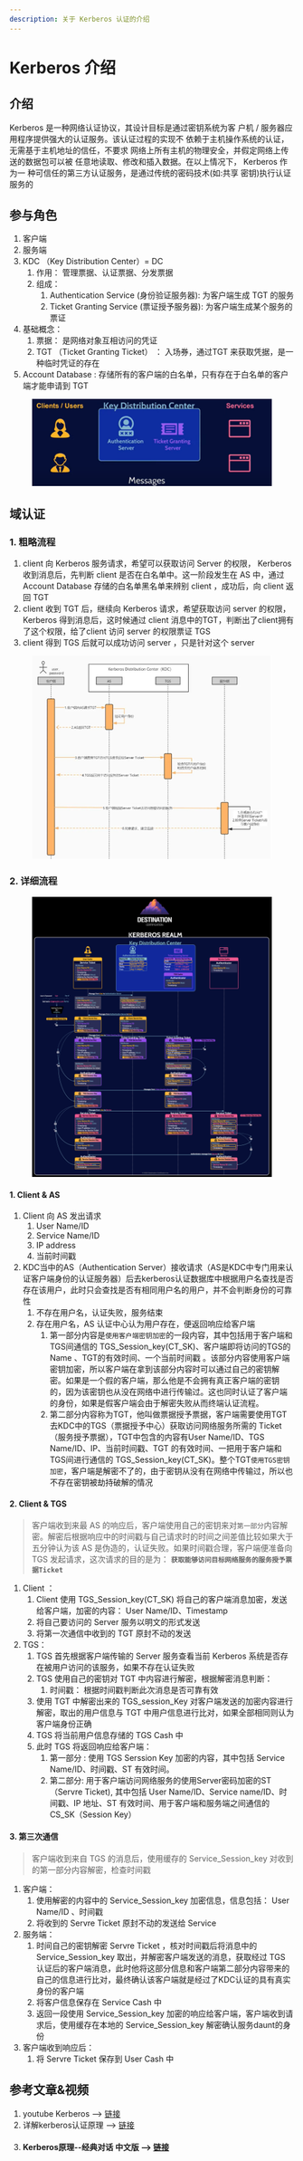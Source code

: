 ```yaml
---
description: 关于 Kerberos 认证的介绍
---
```


# Kerberos 介绍

## 介绍

Kerberos 是一种网络认证协议，其设计目标是通过密钥系统为客 户机 / 服务器应用程序提供强大的认证服务。该认证过程的实现不 依赖于主机操作系统的认证，无需基于主机地址的信任，不要求 网络上所有主机的物理安全，并假定网络上传送的数据包可以被 任意地读取、修改和插入数据。在以上情况下， Kerberos 作为一 种可信任的第三方认证服务，是通过传统的密码技术(如:共享 密钥)执行认证服务的

## 参与角色

1. 客户端
2. 服务端
3. KDC （Key Distribution Center）= DC
   1. 作用： 管理票据、认证票据、分发票据
   2. 组成：
      1. Authentication Service (身份验证服务器): 为客户端生成 TGT 的服务
      2. Ticket Granting Service (票证授予服务器): 为客户端生成某个服务的票证
4. 基础概念：
   1. 票据： 是网络对象互相访问的凭证
   2. TGT （Ticket Granting Ticket） ： 入场券，通过TGT 来获取凭据，是一种临时凭证的存在
5. Account Database : 存储所有的客户端的白名单，只有存在于白名单的客户端才能申请到 TGT

<figure><img src="../../.gitbook/assets/Kerberos1.png" alt=""><figcaption></figcaption></figure>

## 域认证

### 1. 粗略流程

1. client 向 Kerberos 服务请求，希望可以获取访问 Server 的权限， Kerberos 收到消息后，先判断 client 是否在白名单中。这一阶段发生在 AS 中，通过 Account Database 存储的白名单黑名单来辨别 client ，成功后，向 client 返回 TGT
2. client 收到 TGT 后，继续向 Kerberos 请求，希望获取访问 server 的权限， Kerberos 得到消息后，这时候通过 client 消息中的TGT，判断出了client拥有了这个权限，给了client 访问 server 的权限票证 TGS
3. client 得到 TGS 后就可以成功访问 server ，只是针对这个 server

<figure><img src="../../.gitbook/assets/Kerberos2.png" alt=""><figcaption></figcaption></figure>

### 2. 详细流程

<figure><img src="../../.gitbook/assets/Kerberos3.png" alt=""><figcaption></figcaption></figure>

#### 1. Client & AS

1. Client 向 AS 发出请求
   1. User Name/ID
   2. Service Name/ID
   3. IP address
   4. 当前时间戳
2. KDC当中的AS（Authentication Server）接收请求（AS是KDC中专门用来认证客户端身份的认证服务器）后去kerberos认证数据库中根据用户名查找是否存在该用户，此时只会查找是否有相同用户名的用户，并不会判断身份的可靠性
   1. 不存在用户名，认证失败，服务结束
   2. 存在用户名，AS 认证中心认为用户存在，便返回响应给客户端
      1. 第一部分内容是`使用客户端密钥加密`的一段内容，其中包括用于客户端和TGS间通信的 TGS\_Session\_key(CT\_SK)、客户端即将访问的TGS的 Name 、TGT的有效时间、一个当前时间戳 。该部分内容使用客户端密钥加密，所以客户端在拿到该部分内容时可以通过自己的密钥解密。如果是一个假的客户端，那么他是不会拥有真正客户端的密钥的，因为该密钥也从没在网络中进行传输过。这也同时认证了客户端的身份，如果是假客户端会由于解密失败从而终端认证流程。
      2. 第二部分内容称为TGT，他叫做票据授予票据，客户端需要使用TGT去KDC中的TGS（票据授予中心）获取访问网络服务所需的 Ticket（服务授予票据），TGT中包含的内容有User Name/ID、TGS Name/ID、IP、当前时间戳、TGT 的有效时间、一把用于客户端和TGS间进行通信的 TGS\_Session\_key(CT\_SK)。整个TGT`使用TGS密钥加密`，客户端是解密不了的，由于密钥从没有在网络中传输过，所以也不存在密钥被劫持破解的情况

#### 2. Client & TGS

> 客户端收到来最 AS 的响应后，客户端使用自己的密钥来对`第一部分`内容解密。解密后根据响应中的时间戳与自己请求时的时间之间差值比较如果大于五分钟认为该 AS 是伪造的，认证失败。如果时间戳合理，客户端便准备向 TGS 发起请求，这次请求的目的是为： **`获取能够访问目标网络服务的服务授予票据Ticket`**

1. Client ：
   1. Client 使用 TGS\_Session\_key(CT\_SK) 将自己的客户端消息加密，发送给客户端，加密的内容： User Name/ID、Timestamp
   2. 将自己要访问的 Server 服务以明文的形式发送
   3. 将第一次通信中收到的 TGT 原封不动的发送
2. TGS：
   1. TGS 首先根据客户端传输的 Server 服务查看当前 Kerberos 系统是否存在被用户访问的该服务，如果不存在认证失败
   2. TGS 使用自己的密钥对 TGT 中内容进行解密，根据解密消息判断：
      1. 时间戳： 根据时间戳判断此次消息是否可靠有效
   3. 使用 TGT 中解密出来的 TGS\_session\_Key 对客户端发送的加密内容进行解密，取出的用户信息与 TGT 中用户信息进行比对，如果全部相同则认为客户端身份正确
   4. TGS 将当前用户信息存储的 TGS Cash 中
   5. 此时 TGS 将返回响应给客户端：
      1. 第一部分 : 使用 TGS Serssion Key 加密的内容，其中包括 Service Name/ID、时间戳、ST 有效时间。
      2. 第二部分: 用于客户端访问网络服务的使用Server密码加密的ST（Servre Ticket), 其中包括 User Name/ID、Service name/ID、时间戳、IP 地址、ST 有效时间、用于客户端和服务端之间通信的 CS\_SK（Session Key）

#### 3. 第三次通信

> 客户端收到来自 TGS 的消息后，使用缓存的 Service\_Session\_key 对收到的第一部分内容解密，检查时间戳

1. 客户端：
   1. 使用解密的内容中的 Service\_Session\_key 加密信息，信息包括： User Name/ID 、时间戳
   2. 将收到的 Servre Ticket 原封不动的发送给 Service
2. 服务端：
   1. 时间自己的密钥解密 Servre Ticket ，核对时间戳后将消息中的 Service\_Session\_key 取出，并解密客户端发送的消息，获取经过 TGS 认证后的客户端消息，此时他将这部分信息和客户端第二部分内容带来的自己的信息进行比对，最终确认该客户端就是经过了KDC认证的具有真实身份的客户端
   2. 将客户信息保存在 Service Cash 中
   3. 返回一段使用 Service\_Session\_key 加密的响应给客户端，客户端收到请求后，使用缓存在本地的 Service\_Session\_key 解密确认服务daunt的身份
3. 客户端收到响应后：
   1. 将 Servre Ticket 保存到 User Cash 中

## 参考文章&视频

1. youtube Kerberos --> [链接](https://www.youtube.com/watch?v=5N242XcKAsM)
2. 详解kerberos认证原理 --> [链接](https://blog.csdn.net/rlnLo2pNEfx9c/article/details/122871829?ops\_request\_misc=%257B%2522request%255Fid%2522%253A%2522167098486216800215021109%2522%252C%2522scm%2522%253A%252220140713.130102334..%2522%257D\&request\_id=167098486216800215021109\&biz\_id=0\&utm\_medium=distribute.pc\_search\_result.none-task-blog-2\~all\~top\_click\~default-2-122871829-null-null.142^v68^pc\_rank\_34\_queryrelevant25,201^v4^add\_ask,213^v2^t3\_control1\&utm\_term=kerberos\&spm=1018.2226.3001.4187)
3. #### Kerberos原理--经典对话 中文版 --> [链接](https://github.com/SnowMeteors/KerberosPrinciple-Chinese)
